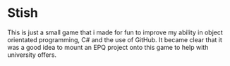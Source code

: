 # Stish
This is just a small game that i made for fun to improve my ability in object orientated programming, C# and the use of GitHub.
It became clear that it was a good idea to mount an EPQ project onto this game to help with university offers.
